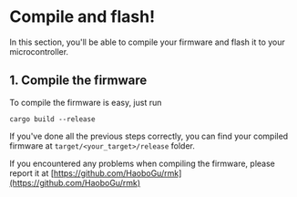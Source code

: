 # Compile and flash!

In this section, you'll be able to compile your firmware and flash it to your microcontroller.

## 1. Compile the firmware

To compile the firmware is easy, just run

```shell
cargo build --release
```

If you've done all the previous steps correctly, you can find your compiled firmware at `target/<your_target>/release` folder.

If you encountered any problems when compiling the firmware, please report it at [https://github.com/HaoboGu/rmk](https://github.com/HaoboGu/rmk)